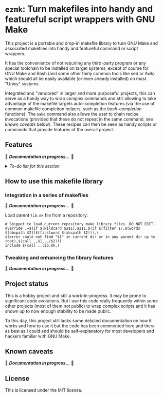 `ezmk`: Turn makefiles into handy and featureful script wrappers with GNU Make
==============================================================================

This project is a portable and drop-in makefile library to turn GNU Make and
associated makefiles into handy and featureful command or script wrappers.

It has the convenience of not requiring any third-party program or any special
toolchain to be installed on target systems, except of course for GNU Make and
Bash (and some other fairly common tools like sed or Awk) which should all be
easily available (or even already installed) on most "Unixy" systems.

<!--[THIS COMMENT IS WHAT REPLACES THIS WHOLE README FILE IN VENDOR COPIES]
This is a vendor copy of `ezmk', a portable and drop-in makefile library to turn GNU Make and associated makefiles into handy and featureful command or script wrappers.
More information on: https://github.com/nclsgd/ezmk
-->

Integrated and "vendored" in larger and more purposeful projects, this can
serve as a handy way to wrap complex commands and still allowing to take
advantage of the makefile targets auto-completion features (via the use of
common makefile completion helpers, such as the _bash-completion_ functions).
The `make` command also allows the user to chain recipe invocations (provided
that these do not repeat in the same command, see _known caveats_ below).
These recipes can then be seen as handy scripts or commands that provide
features of the overall project.


Features
--------

🚧 ___Documentation in progress...___ 🚧

<details><summary><em>To-do list for this section</em></summary>

- Portable in modern UNIX/Linux
- Mac users still need to install GNU Make 4+ and Bash as the versions
  provided by Apple are too old or missing mainly due to licensing issues.
- Automatic generated help message with phony targets human description
- This is done by parsing the GNU Make database and does not try to parse
  makefiles
- Provides a set of Bash functions and a common prologue that bring features to
  recipes

</details>


How to use this makefile library
--------------------------------

### Integration in a series of makefiles

🚧 ___Documentation in progress...___ 🚧

Load parent `lib.mk` file from a repository:

```make
# Snippet to load current repository make library files. DO NOT EDIT.
override .=$(if $(wildcard $2$1),$2$1,$(if $(filter 1/,$(words $(abspath $2))$(firstword $(abspath $2))),\
$(error could not find "$1" in current dir or in any parent dir up to root),$(call .,$1,../$2)))
include $(call .,lib.mk,)
```


### Tweaking and enhancing the library features

🚧 ___Documentation in progress...___ 🚧


Project status
--------------

This is a hobby project and still a work-in-progress.  It may be prone to
significant code evolutions.  But I use this code really frequently within some
other projects (most of them not public) to wrap complex scripts and it has
shown up to now enough stability to be made public.

To this day, this project still lacks some detailed documentation on how it
works and how to use it but the code has been commented here and there as best
as I could and should be self-explanatory for most developers and hackers
familiar with GNU Make.


Known caveats
-------------

🚧 ___Documentation in progress...___ 🚧


License
-------

This is licensed under the MIT license.
